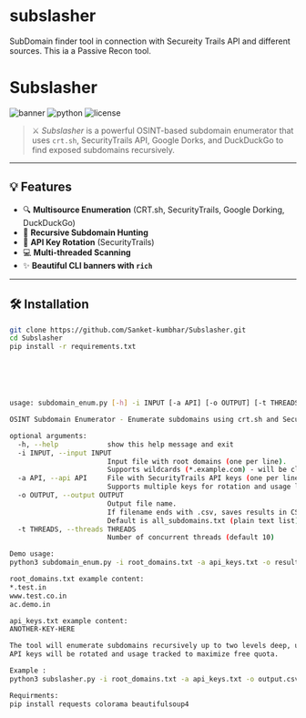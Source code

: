 # subslasher
SubDomain finder tool in connection with Secureity Trails API and different sources.
This ia a Passive Recon tool.
# Subslasher

![banner](https://img.shields.io/badge/Subdomain-Enumerator-blueviolet?style=for-the-badge) ![python](https://img.shields.io/badge/Made%20with-Python-FFD43B?style=for-the-badge&logo=python) ![license](https://img.shields.io/badge/License-MIT-green?style=for-the-badge)

> ⚔️ *Subslasher* is a powerful OSINT-based subdomain enumerator that uses `crt.sh`, SecurityTrails API, Google Dorks, and DuckDuckGo to find exposed subdomains recursively.

---

## 💡 Features

- 🔍 **Multisource Enumeration** (CRT.sh, SecurityTrails, Google Dorking, DuckDuckGo)
- 🔁 **Recursive Subdomain Hunting**
- 🔑 **API Key Rotation** (SecurityTrails)
- 💻 **Multi-threaded Scanning**
- ✨ **Beautiful CLI banners with `rich`**

---

## 🛠 Installation

```bash
git clone https://github.com/Sanket-kumbhar/Subslasher.git
cd Subslasher
pip install -r requirements.txt






usage: subdomain_enum.py [-h] -i INPUT [-a API] [-o OUTPUT] [-t THREADS]

OSINT Subdomain Enumerator - Enumerate subdomains using crt.sh and SecurityTrails API

optional arguments:
  -h, --help            show this help message and exit
  -i INPUT, --input INPUT
                        Input file with root domains (one per line).
                        Supports wildcards (*.example.com) - will be cleaned automatically.
  -a API, --api API     File with SecurityTrails API keys (one per line).
                        Supports multiple keys for rotation and usage limits.
  -o OUTPUT, --output OUTPUT
                        Output file name.
                        If filename ends with .csv, saves results in CSV format with columns: Subdomain, Source.
                        Default is all_subdomains.txt (plain text list).
  -t THREADS, --threads THREADS
                        Number of concurrent threads (default 10)

Demo usage:
python3 subdomain_enum.py -i root_domains.txt -a api_keys.txt -o results.csv

root_domains.txt example content:
*.test.in
www.test.co.in
ac.demo.in

api_keys.txt example content:
ANOTHER-KEY-HERE

The tool will enumerate subdomains recursively up to two levels deep, using crt.sh and SecurityTrails.
API keys will be rotated and usage tracked to maximize free quota.

Example :
python3 subslasher.py -i root_domains.txt -a api_keys.txt -o output.csv -r 2 -t 10

Requirments: 
pip install requests colorama beautifulsoup4


